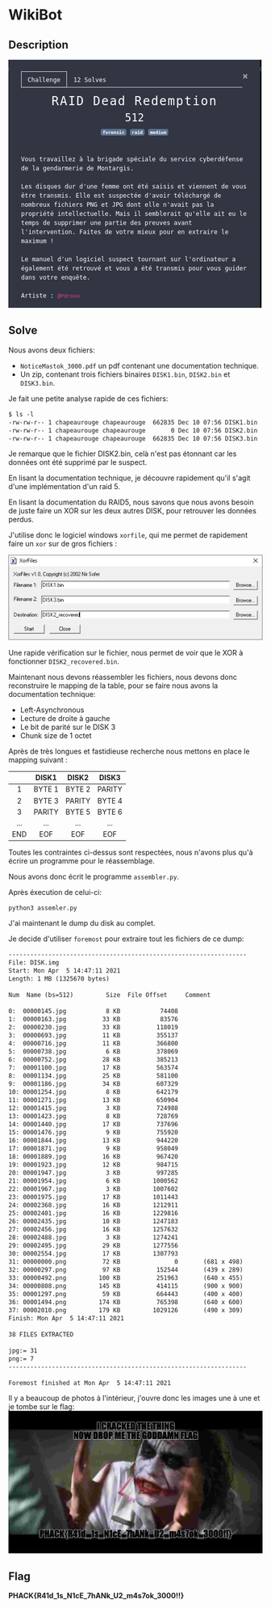 # WikiBot

## Description

![Raid Dead Redemption - P'Hack'21](raid_dead_redemption.PNG)

## Solve

Nous avons deux fichiers:
* `NoticeMastok_3000.pdf` un pdf contenant une documentation technique.
* Un zip, contenant trois fichiers binaires `DISK1.bin`, `DISK2.bin` et `DISK3.bin`.

Je fait une petite analyse rapide de ces fichiers:
```shell
$ ls -l
-rw-rw-r-- 1 chapeaurouge chapeaurouge  662835 Dec 10 07:56 DISK1.bin
-rw-rw-r-- 1 chapeaurouge chapeaurouge       0 Dec 10 07:56 DISK2.bin
-rw-rw-r-- 1 chapeaurouge chapeaurouge  662835 Dec 10 07:56 DISK3.bin
```
Je remarque que le fichier DISK2.bin, celà n'est pas étonnant car les données ont été supprimé par le suspect.

En lisant la documentation technique, je découvre rapidement qu'il s'agit d'une implémentation d'un raid 5.

En lisant la documentation du RAID5, nous savons que nous avons besoin de juste faire un XOR sur les deux autres DISK, pour retrouver les données perdus.

J'utilise donc le logiciel windows `xorfile`, qui me permet de rapidement faire un `xor` sur de gros fichiers :

![xorfile - P'Hack'21](xorfile.PNG)

Une rapide vérification sur le fichier, nous permet de voir que le XOR à fonctionner `DISK2_recovered.bin`.

Maintenant nous devons réassembler les fichiers, nous devons donc reconstruire le mapping de la table, pour se faire nous avons la documentation technique:
* Left-Asynchronous 
* Lecture de droite à gauche
* Le bit de parité sur le DISK 3
* Chunk size de 1 octet

Après de très longues et fastidieuse recherche nous mettons en place le mapping suivant :

||DISK1|DISK2|DISK3|
|:-:|:-----:|:-----:|:-----:|
|1|BYTE 1|BYTE 2|PARITY|
|2|BYTE 3|PARITY|BYTE 4|
|3|PARITY|BYTE 5|BYTE 6|
|...|...|...|...|...|
|END|EOF|EOF|EOF|

Toutes les contraintes ci-dessus sont respectées, nous n'avons plus qu'à écrire un programme pour le réassemblage.

Nous avons donc écrit le programme `assembler.py`.

Après éxecution de celui-ci:
```shell
python3 assemler.py
```

J'ai maintenant le dump du disk au complet.

Je decide d'utiliser `foremost` pour extraire tout les fichiers de ce dump:
```shell
------------------------------------------------------------------
File: DISK.img
Start: Mon Apr  5 14:47:11 2021
Length: 1 MB (1325670 bytes)
 
Num	 Name (bs=512)	       Size	 File Offset	 Comment 

0:	00000145.jpg 	       8 KB 	      74408 	 
1:	00000163.jpg 	      33 KB 	      83576 	 
2:	00000230.jpg 	      33 KB 	     118019 	 
3:	00000693.jpg 	      11 KB 	     355137 	 
4:	00000716.jpg 	      11 KB 	     366800 	 
5:	00000738.jpg 	       6 KB 	     378069 	 
6:	00000752.jpg 	      28 KB 	     385213 	 
7:	00001100.jpg 	      17 KB 	     563574 	 
8:	00001134.jpg 	      25 KB 	     581100 	 
9:	00001186.jpg 	      34 KB 	     607329 	 
10:	00001254.jpg 	       8 KB 	     642179 	 
11:	00001271.jpg 	      13 KB 	     650904 	 
12:	00001415.jpg 	       3 KB 	     724988 	 
13:	00001423.jpg 	       8 KB 	     728769 	 
14:	00001440.jpg 	      17 KB 	     737696 	 
15:	00001476.jpg 	       9 KB 	     755920 	 
16:	00001844.jpg 	      13 KB 	     944220 	 
17:	00001871.jpg 	       9 KB 	     958049 	 
18:	00001889.jpg 	      16 KB 	     967420 	 
19:	00001923.jpg 	      12 KB 	     984715 	 
20:	00001947.jpg 	       3 KB 	     997285 	 
21:	00001954.jpg 	       6 KB 	    1000562 	 
22:	00001967.jpg 	       3 KB 	    1007602 	 
23:	00001975.jpg 	      17 KB 	    1011443 	 
24:	00002368.jpg 	      16 KB 	    1212911 	 
25:	00002401.jpg 	      16 KB 	    1229816 	 
26:	00002435.jpg 	      10 KB 	    1247183 	 
27:	00002456.jpg 	      16 KB 	    1257632 	 
28:	00002488.jpg 	       3 KB 	    1274241 	 
29:	00002495.jpg 	      29 KB 	    1277556 	 
30:	00002554.jpg 	      17 KB 	    1307793 	 
31:	00000000.png 	      72 KB 	          0 	  (681 x 498)
32:	00000297.png 	      97 KB 	     152544 	  (439 x 289)
33:	00000492.png 	     100 KB 	     251963 	  (640 x 455)
34:	00000808.png 	     145 KB 	     414115 	  (900 x 900)
35:	00001297.png 	      59 KB 	     664443 	  (400 x 400)
36:	00001494.png 	     174 KB 	     765398 	  (640 x 600)
37:	00002010.png 	     179 KB 	    1029126 	  (490 x 309)
Finish: Mon Apr  5 14:47:11 2021

38 FILES EXTRACTED
	
jpg:= 31
png:= 7
------------------------------------------------------------------

Foremost finished at Mon Apr  5 14:47:11 2021
``` 

Il y a beaucoup de photos à l'intérieur, j'ouvre donc les images une à une et je tombe sur le flag:
![Joker - P'Hack'21](data/foremost/jpg/flag.jpg)

## Flag

**PHACK{R41d_1s_N1cE_7hANk_U2_m4s7ok_3000!!}**

